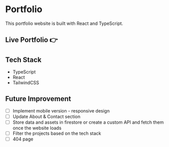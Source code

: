 # Portfolio

This portfolio website is built with React and TypeScript.

## Live Portfolio 👉 []()

## Tech Stack

- TypeScript
- React
- TailwindCSS

## Future Improvement

- [ ] Implement mobile version - responsive design
- [ ] Update About & Contact section
- [ ] Store data and assets in firestore or create a custom API and fetch them once the website loads
- [ ] Filter the projects based on the tech stack
- [ ] 404 page
